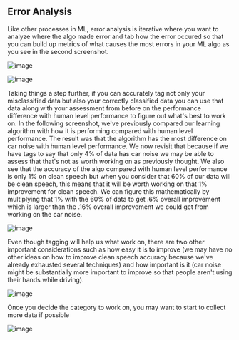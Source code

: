 ## Error Analysis

Like other processes in ML, error analysis is iterative where you want to analyze where the algo made error and tab how the error occured so that you can build up metrics of what causes the most errors in your ML algo as you see in the second screenshot.

![image](https://github.com/user-attachments/assets/e477b93a-6d45-415f-a804-fca94e8ab35b)

![image](https://github.com/user-attachments/assets/6e97e78f-145c-4b74-9009-648252b79db3)

Taking things a step further, if you can accurately tag not only your misclassified data but also your correctly classified data you can use that data along with your assessment from before on the performance difference with human level performance to figure out what's best to work on. In the following screenshot, we've previously compared our learning algorithm with how it is performing compared with human level performance. The result was that the algorithm has the most difference on car noise with human level performance. We now revisit that because if we have tags to say that only 4% of data has car noise we may be able to assess that that's not as worth working on as previously thought. We also see that the accuracy of the algo compared with human level performance is only 1% on clean speech but when you consider that 60% of our data will be clean speech, this means that it will be worth working on that 1% improvement for clean speech. We can figure this mathematically by multiplying that 1% with the 60% of data to get .6% overall improvement which is larger than the .16% overall improvement we could get from working on the car noise.

![image](https://github.com/user-attachments/assets/c6082e63-7cc5-4c45-b674-16f415e35ab6)

Even though tagging will help us what work on, there are two other important considerations such as how easy it is to improve (we may have no other ideas on how to improve clean speech accuracy because we've already exhausted several techniques) and how important is it (car noise might be substantially more important to improve so that people aren't using their hands while driving).

![image](https://github.com/user-attachments/assets/0b2e60b3-ee09-499c-8ee0-9e57d0688e3d)

Once you decide the category to work on, you may want to start to collect more data if possible

![image](https://github.com/user-attachments/assets/2a2fa401-b7c0-4326-9b0d-ead362d51443)
